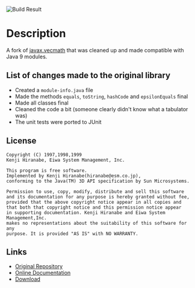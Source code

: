 ![Build Result](https://api.travis-ci.org/RalleYTN/javax-vecmath.svg?branch=master)

# Description

A fork of [javax.vecmath](https://github.com/kenjihiranabe/javax.vecmath) that was cleaned up and made compatible with Java 9 modules.

## List of changes made to the original library

- Created a `module-info.java` file
- Made the methods `equals`, `toString`, `hashCode` and `epsilonEquals` final
- Made all classes final
- Cleaned the code a bit (someone clearly didn't know what a tabulator was)
- The unit tests were ported to JUnit

## License

```
Copyright (C) 1997,1998,1999
Kenji Hiranabe, Eiwa System Management, Inc.

This program is free software.
Implemented by Kenji Hiranabe(hiranabe@esm.co.jp),
conforming to the Java(TM) 3D API specification by Sun Microsystems.

Permission to use, copy, modify, distribute and sell this software
and its documentation for any purpose is hereby granted without fee,
provided that the above copyright notice appear in all copies and
that both that copyright notice and this permission notice appear
in supporting documentation. Kenji Hiranabe and Eiwa System Management,Inc.
makes no representations about the suitability of this software for any
purpose. It is provided "AS IS" with NO WARRANTY.
```

## Links

- [Original Repository](https://github.com/kenjihiranabe/javax.vecmath)
- [Online Documentation](https://ralleytn.github.io/javax-vecmath/)
- [Download](https://github.com/RalleYTN/javax-vecmath/releases)